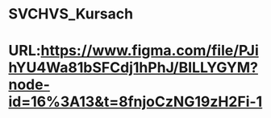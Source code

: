 # SVCHVS_Kursach
# URL:https://www.figma.com/file/PJihYU4Wa81bSFCdj1hPhJ/BILLYGYM?node-id=16%3A13&t=8fnjoCzNG19zH2Fi-1
